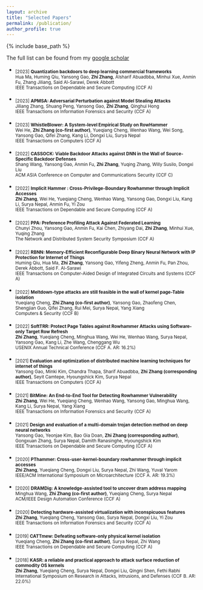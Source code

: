```yaml
---
layout: archive
title: "Selected Papers"
permalink: /publication/
author_profile: true
---
```


{% include base_path %}

The full list can be found from my [google scholar](https://scholar.google.com/citations?user=pXIJXmwAAAAJ&hl=en) 

- <sub> [2023] **Quantization backdoors to deep learning commercial frameworks** <br/>
   Hua Ma, Huming Qiu, Yansong Gao, **Zhi Zhang**, Alsharif Abuadbba, Minhui Xue, Anmin Fu, Zhang Jiliang, Said Al-Sarawi, Derek Abbott <br/>
   IEEE Transactions on Dependable and Secure Computing (CCF A) <br/>

- <sub> [2023] **APMSA: Adversarial Perturbation against Model Stealing Attacks** <br/>
   Jiliang Zhang, Shuang Peng, Yansong Gao, **Zhi Zhang**, Qinghui Hong <br/>
   IEEE Transactions on Information Forensics and Security (CCF A) <br/>

- <sub> [2023] **WhistleBlower: A System-level Empirical Study on RowHammer** <br/> 
    Wei He, **Zhi Zhang (co-first author)**, Yueqiang Cheng, Wenhao Wang, Wei Song, Yansong Gao, Qifei Zhang, Kang Li, Dongxi Liu, Surya Nepal<br/>
    IEEE Transactions on Computers (CCF A) <br/>

- <sub> [2022] **CASSOCK: Viable Backdoor Attacks against DNN in the Wall of Source-Specific Backdoor Defenses** <br/>
   Shang Wang, Yansong Gao, Anmin Fu, **Zhi Zhang**, Yuqing Zhang, Willy Susilo, Dongxi Liu<br/>
   ACM ASIA Conference on Computer and Communications Security (CCF C) <br/>

- <sub> [2022] **Implicit Hammer : Cross-Privilege-Boundary Rowhammer through Implicit Accesses** <br/>
   **Zhi Zhang**, Wei He, Yueqiang Cheng, Wenhao Wang, Yansong Gao, Dongxi Liu, Kang Li, Surya Nepal, Anmin Fu, Yi Zou <br/>
   IEEE Transactions on Dependable and Secure Computing (CCF A) <br/>

- <sub> [2022] **PPA: Preference Profiling Attack Against Federated Learning** <br/>
   Chunyi Zhou, Yansong Gao, Anmin Fu, Kai Chen, Zhiyang Dai, **Zhi Zhang**, Minhui Xue, Yuqing Zhang <br/>
   The Network and Distributed System Security Symposium (CCF A) <br/>

- <sub> [2022] **RBNN: Memory-Efficient Reconfigurable Deep Binary Neural Network with IP Protection for Internet of Things** <br/>
   Huming Qiu, Hua Ma, **Zhi Zhang**, Yansong Gao, Yifeng Zheng, Anmin Fu, Pan Zhou, Derek Abbott, Said F. Al-Sarawi <br/>
   IEEE Transactions on Computer-Aided Design of Integrated Circuits and Systems (CCF A) <br/>
   
- <sub> [2022] **Meltdown-type attacks are still feasible in the wall of kernel page-Table isolation** <br/>
   Yueqiang Cheng, **Zhi Zhang (co-first author)**, Yansong Gao, Zhaofeng Chen, Shengjian Guo, Qifei Zhang, Rui Mei, Surya Nepal, Yang Xiang <br/>
   Computers & Security (CCF B) <br/>

- <sub> [2022] **SoftTRR: Protect Page Tables against Rowhammer Attacks using Software-only Target Row Refresh** <br/>
   **Zhi Zhang**, Yueqiang Cheng, Minghua Wang, Wei He, Wenhao Wang, Surya Nepal, Yansong Gao, Kang Li, Zhe Wang, Chenggang Wu <br/>
   USENIX Annual Technical Conference (CCF A. AR: 16.2%) <br/>
   

- <sub> [2021] **Evaluation and optimization of distributed machine learning techniques for internet of things** <br/>
   Yansong Gao, Minki Kim, Chandra Thapa, Sharif Abuadbba, **Zhi Zhang (corresponding author)**, Seyit Camtepe, Hyoungshick Kim, Surya Nepal <br/>
   IEEE Transactions on Computers (CCF A) <br/>
   
   
- <sub> [2021] **BitMine: An End-to-End Tool for Detecting Rowhammer Vulnerability** <br/>
   **Zhi Zhang**, Wei He, Yueqiang Cheng, Wenhao Wang, Yansong Gao, Minghua Wang, Kang Li, Surya Nepal, Yang Xiang<br/>
   IEEE Transactions on Information Forensics and Security (CCF A) <br/>
   
 
 - <sub> [2021] **Design and evaluation of a multi-domain trojan detection method on deep neural networks** <br/>
   Yansong Gao, Yeonjae Kim, Bao Gia Doan, **Zhi Zhang (corresponding author)**, Gongxuan Zhang, Surya Nepal, Damith Ranasinghe, Hyoungshick Kim <br/>
   IEEE Transactions on Dependable and Secure Computing (CCF A) <br/>
   
   
 - <sub> [2020] **PThammer: Cross-user-kernel-boundary rowhammer through implicit accesses** <br/>
   **Zhi Zhang**, Yueqiang Cheng, Dongxi Liu, Surya Nepal, Zhi Wang, Yuval Yarom <br/>
   IEEE/ACM International Symposium on Microarchitecture (CCF A. AR: 19.3%)  <br/>
    
   
 - <sub> [2020] **DRAMDig: A knowledge-assisted tool to uncover dram address mapping** <br/>
   Minghua Wang, **Zhi Zhang  (co-first author)**, Yueqiang Cheng, Surya Nepal <br/>
   ACM/IEEE Design Automation Conference (CCF A) <br/>
   
 - <sub> [2020] **Detecting hardware-assisted virtualization with inconspicuous features** <br/>
   **Zhi Zhang**, Yueqiang Cheng, Yansong Gao, Surya Nepal, Dongxi Liu, Yi Zou <br/>
   IEEE Transactions on Information Forensics and Security (CCF A) <br/>
   
  - <sub> [2019] **CATTmew: Defeating software-only physical kernel isolation** <br/>
   Yueqiang Cheng, **Zhi Zhang  (co-first author)**, Surya Nepal, Zhi Wang <br/>
   IEEE Transactions on Dependable and Secure Computing (CCF A) <br/>
   
 - <sub> [2018] **KASR: a reliable and practical approach to attack surface reduction of commodity OS kernels** <br/>
   **Zhi Zhang**, Yueqiang Cheng, Surya Nepal, Dongxi Liu, Qingni Shen, Fethi Rabhi <br/>
   International Symposium on Research in Attacks, Intrusions, and Defenses (CCF B. AR: 22.0%)<br/>  
 
